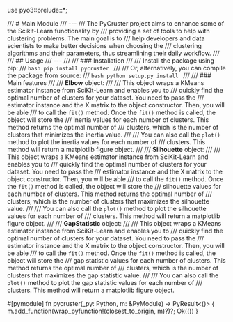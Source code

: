 use pyo3::prelude::*;

/// # Main Module
/// ---
/// The PyCruster project aims to enhance some of the Scikit-Learn functionality by
/// providing a set of tools to help with clustering problems. The main goal is to 
/// help developers and data scientists to make better decisions when choosing the 
/// clustering algorithms and their parameters, thus streamlining their daily workflow.
///
/// ## Usage
/// ---
///
/// ### Installation
///
/// Install the package using pip:
/// ```bash pip install pycruster ```
///
/// Or, alternatively, you can compile the package from source:
/// ```bash python setup.py install ```
///
/// ### Main features
///
/// __Elbow__ object:
///
/// This object wraps a KMeans estimator instance from SciKit-Learn and enables you to
/// quickly find the optimal number of clusters for your dataset. You need to pass the 
/// estimator instance and the X matrix to the object constructor. Then, you will be able 
/// to call the `fit()` method. Once the `fit()` method is called, the object will store the
/// inertia values for each number of clusters. This method returns the optimal number of 
/// clusters, which is the number of clusters that minimizes the inertia value. 
///
/// You can also call the `plot()` method to plot the inertia values for each number of 
/// clusters. This method will return a matplotlib figure object.
///
/// __Silhouette__ object:
///
/// This object wraps a KMeans estimator instance from SciKit-Learn and enables you to
/// quickly find the optimal number of clusters for your dataset. You need to pass the
/// estimator instance and the X matrix to the object constructor. Then, you will be able
/// to call the `fit()` method. Once the `fit()` method is called, the object will store the
/// silhouette values for each number of clusters. This method returns the optimal number of
/// clusters, which is the number of clusters that maximizes the silhouette value.
///
/// You can also call the `plot()` method to plot the silhouette values for each number of
/// clusters. This method will return a matplotlib figure object.
///
/// __GapStatistic__ object:
///
/// This object wraps a KMeans estimator instance from SciKit-Learn and enables you to
/// quickly find the optimal number of clusters for your dataset. You need to pass the
/// estimator instance and the X matrix to the object constructor. Then, you will be able
/// to call the `fit()` method. Once the `fit()` method is called, the object will store the
/// gap statistic values for each number of clusters. This method returns the optimal number of
/// clusters, which is the number of clusters that maximizes the gap statistic value.
///
/// You can also call the `plot()` method to plot the gap statistic values for each number of
/// clusters. This method will return a matplotlib figure object.


#[pymodule]
fn pycruster(_py: Python, m: &PyModule) -> PyResult<()> {
    m.add_function(wrap_pyfunction!(closest_to_origin, m)?)?;
    Ok(())
}

